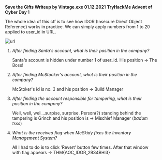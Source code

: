 **Save the Gifts Writeup by Vintage.exe 01.12.2021**
**TryHackMe Advent of Cyber Day 1**

The whole idea of this ctf is to see how IDOR (Insecure Direct Object Reference) works in practice. We can simply apply numbers from 1 to 20 applied to user_id in URL.

![url](https://user-images.githubusercontent.com/64281657/144307882-daf7acfc-6324-41cd-b22a-91955c3667b7.png)

1. _After finding Santa's account, what is their position in the company?_

	Santa's account is hidden under number 1 of user_id. His position -> The Boss!


2. _After finding McStocker's account, what is their position in the company?_

	McStoker's id is no. 3 and his position -> Build Manager


3. _After finding the account responsible for tampering, what is their position in the company?_


	Well, well, well...surpise, surprise. Person(?) standing behind the tampering is Grinch and his position is -> Mischief Manager (*badum* *tsss*)


4. _What is the received flag when McSkidy fixes the Inventory Management System?_

	All I had to do is to click 'Revert' button few times. After that window with flag appears -> THM{AOC_IDOR_2B34BHI3}
